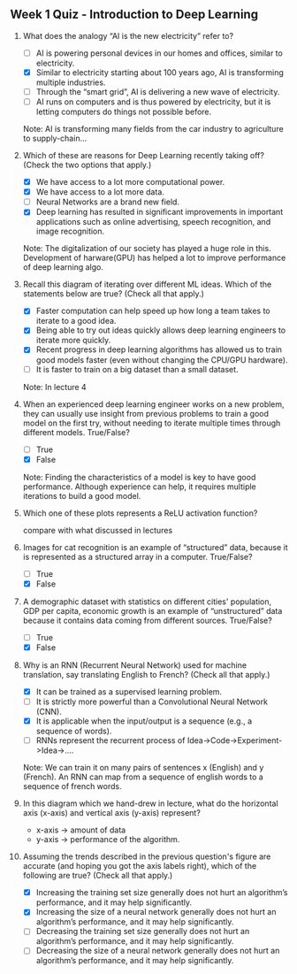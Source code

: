 ## Week 1 Quiz - Introduction to Deep Learning

1. What does the analogy “AI is the new electricity” refer to?

    - [ ] AI is powering personal devices in our homes and offices, similar to electricity.
    - [x] Similar to electricity starting about 100 years ago, AI is transforming multiple industries.
    - [ ] Through the “smart grid”, AI is delivering a new wave of electricity.
    - [ ] AI runs on computers and is thus powered by electricity, but it is letting computers do things not possible before.
    
    Note:  AI is transforming many fields from the car industry to agriculture to supply-chain...

2. Which of these are reasons for Deep Learning recently taking off? (Check the two options that apply.)

    - [x] We have access to a lot more computational power.
    - [x] We have access to a lot more data.
    - [ ] Neural Networks are a brand new field.
    - [x] Deep learning has resulted in significant improvements in important applications such as online advertising, speech recognition, and image recognition.
    
    Note: The digitalization of our society has played a huge role in this. Development of harware(GPU) has helped a lot to improve performance of deep learning algo.

3. Recall this diagram of iterating over different ML ideas. Which of the statements below are true? (Check all that apply.)

    - [x] Faster computation can help speed up how long a team takes to iterate to a good idea. 
    - [x] Being able to try out ideas quickly allows deep learning engineers to iterate more quickly.
    - [x] Recent progress in deep learning algorithms has allowed us to train good models faster (even without changing the CPU/GPU hardware).
    - [ ] It is faster to train on a big dataset than a small dataset.

    Note: In lecture 4

4. When an experienced deep learning engineer works on a new problem, they can usually use insight from previous problems to train a good model on the first try, without needing to iterate multiple times through different models. True/False?

    - [ ] True
    - [x] False
    
    Note: Finding the characteristics of a model is key to have good performance. Although experience can help, it requires multiple iterations to build a good model.

5. Which one of these plots represents a ReLU activation function?

    compare with what discussed in lectures
    
6. Images for cat recognition is an example of “structured” data, because it is represented as a structured array in a computer. True/False?
    
    - [ ] True
    - [x] False
    
7. A demographic dataset with statistics on different cities' population, GDP per capita, economic growth is an example of “unstructured” data because it contains data coming from different sources. True/False?
    
    - [ ] True
    - [x] False
    
8. Why is an RNN (Recurrent Neural Network) used for machine translation, say translating English to French? (Check all that apply.)

    - [x] It can be trained as a supervised learning problem.
    - [ ] It is strictly more powerful than a Convolutional Neural Network (CNN).
    - [x] It is applicable when the input/output is a sequence (e.g., a sequence of words).
    - [ ] RNNs represent the recurrent process of Idea->Code->Experiment->Idea->....
    
    Note: We can train it on many pairs of sentences x (English) and y (French). An RNN can map from a sequence of english words to a sequence of french words.

9. In this diagram which we hand-drew in lecture, what do the horizontal axis (x-axis) and vertical axis (y-axis) represent?

    - x-axis -> amount of data
    - y-axis -> performance of the algorithm.

10. Assuming the trends described in the previous question's figure are accurate (and hoping you got the axis labels right), which of the following are true? (Check all that apply.)

    - [x] Increasing the training set size generally does not hurt an algorithm’s performance, and it may help significantly.
    - [x] Increasing the size of a neural network generally does not hurt an algorithm’s performance, and it may help significantly.
    - [ ] Decreasing the training set size generally does not hurt an algorithm’s performance, and it may help significantly.
    - [ ] Decreasing the size of a neural network generally does not hurt an algorithm’s performance, and it may help significantly.